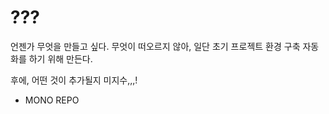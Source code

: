 # ???

언젠가 무엇을 만들고 싶다.
무엇이 떠오르지 않아, 일단 초기 프로젝트 환경 구축 자동화를 하기 위해 만든다.

후에, 어떤 것이 추가될지 미지수,,,!
 + MONO REPO
